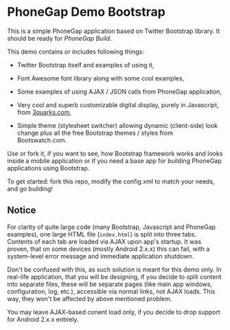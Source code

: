 PhoneGap Demo Bootstrap
=======================
This is a simple PhoneGap application based on Twitter Bootstrap library. It should be ready for _PhoneGap Build_.

This demo contains or includes following things:

* Twitter Bootstrap itself and examples of using it,

* Font Awesome font library along with some cool examples,

* Some examples of using AJAX / JSON calls from PhoneGap application,

* Very cool and superb customizable digital display, purely in Javascript, from [3quarks.com](http://www.3quarks.com/en/SegmentDisplay/index.html),

* Simple theme (stylesheet switcher) allowing dynamic (client-side) look change plus all the free Bootstrap themes / styles from Bootswatch.com.

Use or fork it, if you want to see, how Bootstrap framework works and looks inside a mobile application or if you need a base app for building PhoneGap applications using Bootstrap.

To get started: fork this repo, modify the config.xml to match your needs, and go building!


Notice
------
For clarity of quite large code (many Bootstrap, Javascript and PhoneGap examples), one large HTML file (`index.html`) is split into three tabs. Contents of each tab are loaded via AJAX upon app's startup. It was proven, that on some devices (mostly Android 2.x.x) this can fail, with a system-level error message and immediate application shutdown.

Don't be confused with this, as such solution is meant for this demo only. In real-life application, that you will be designing, if you decide to split content into separate files, these will be separate pages (like main app windows, configuration, log, etc.), accessible via normal links, not AJAX loads. This way, they won't be affected by above mentioned problem.

You may leave AJAX-based conent load only, if you decide to drop support for Android 2.x.x entirely.